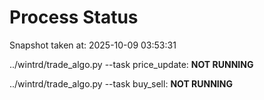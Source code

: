 # Process Status

Snapshot taken at: 2025-10-09 03:53:31

../wintrd/trade_algo.py --task price_update: **NOT RUNNING**

../wintrd/trade_algo.py --task buy_sell: **NOT RUNNING**

